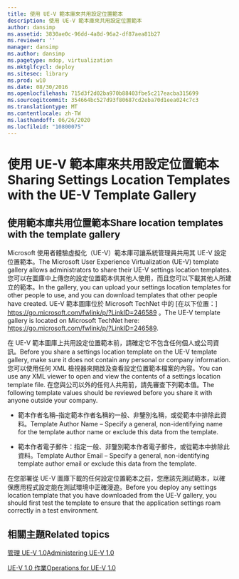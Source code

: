 ```yaml
---
title: 使用 UE-V 範本庫來共用設定位置範本
description: 使用 UE-V 範本庫來共用設定位置範本
author: dansimp
ms.assetid: 3830ae0c-96dd-4a8d-96a2-df87aea81b27
ms.reviewer: ''
manager: dansimp
ms.author: dansimp
ms.pagetype: mdop, virtualization
ms.mktglfcycl: deploy
ms.sitesec: library
ms.prod: w10
ms.date: 08/30/2016
ms.openlocfilehash: 715d3f2d02ba970b88403fbe5c217eacba315699
ms.sourcegitcommit: 354664bc527d93f80687cd2eba70d1eea024c7c3
ms.translationtype: MT
ms.contentlocale: zh-TW
ms.lasthandoff: 06/26/2020
ms.locfileid: "10800075"
---
```

# <span data-ttu-id="6cfbf-103">使用 UE-V 範本庫來共用設定位置範本</span><span class="sxs-lookup"><span data-stu-id="6cfbf-103">Sharing Settings Location Templates with the UE-V Template Gallery</span></span>


## <span data-ttu-id="6cfbf-104">使用範本庫共用位置範本</span><span class="sxs-lookup"><span data-stu-id="6cfbf-104">Share location templates with the template gallery</span></span>


<span data-ttu-id="6cfbf-105">Microsoft 使用者體驗虛擬化（UE-V）範本庫可讓系統管理員共用其 UE-V 設定位置範本。</span><span class="sxs-lookup"><span data-stu-id="6cfbf-105">The Microsoft User Experience Virtualization (UE-V) template gallery allows administrators to share their UE-V settings location templates.</span></span> <span data-ttu-id="6cfbf-106">您可以在圖庫中上傳您的設定位置範本供其他人使用，而且您可以下載其他人所建立的範本。</span><span class="sxs-lookup"><span data-stu-id="6cfbf-106">In the gallery, you can upload your settings location templates for other people to use, and you can download templates that other people have created.</span></span> <span data-ttu-id="6cfbf-107">UE-V 範本圖庫位於 Microsoft TechNet 中的 [在以下位置：] <https://go.microsoft.com/fwlink/p/?LinkID=246589> 。</span><span class="sxs-lookup"><span data-stu-id="6cfbf-107">The UE-V template gallery is located on Microsoft TechNet here: <https://go.microsoft.com/fwlink/p/?LinkID=246589>.</span></span>

<span data-ttu-id="6cfbf-108">在 UE-V 範本圖庫上共用設定位置範本前，請確定它不包含任何個人或公司資訊。</span><span class="sxs-lookup"><span data-stu-id="6cfbf-108">Before you share a settings location template on the UE-V template gallery, make sure it does not contain any personal or company information.</span></span> <span data-ttu-id="6cfbf-109">您可以使用任何 XML 檢視器來開啟及查看設定位置範本檔案的內容。</span><span class="sxs-lookup"><span data-stu-id="6cfbf-109">You can use any XML viewer to open and view the contents of a settings location template file.</span></span> <span data-ttu-id="6cfbf-110">在您與公司以外的任何人共用前，請先審查下列範本值。</span><span class="sxs-lookup"><span data-stu-id="6cfbf-110">The following template values should be reviewed before you share it with anyone outside your company.</span></span>

-   <span data-ttu-id="6cfbf-111">範本作者名稱–指定範本作者名稱的一般、非鑒別名稱，或從範本中排除此資料。</span><span class="sxs-lookup"><span data-stu-id="6cfbf-111">Template Author Name – Specify a general, non-identifying name for the template author name or exclude this data from the template.</span></span>

-   <span data-ttu-id="6cfbf-112">範本作者電子郵件：指定一般、非鑒別範本作者電子郵件，或從範本中排除此資料。</span><span class="sxs-lookup"><span data-stu-id="6cfbf-112">Template Author Email – Specify a general, non-identifying template author email or exclude this data from the template.</span></span>

<span data-ttu-id="6cfbf-113">在您部署從 UE-V 圖庫下載的任何設定位置範本之前，您應該先測試範本，以確保應用程式設定能在測試環境中正確漫遊。</span><span class="sxs-lookup"><span data-stu-id="6cfbf-113">Before you deploy any settings location template that you have downloaded from the UE-V gallery, you should first test the template to ensure that the application settings roam correctly in a test environment.</span></span>

## <span data-ttu-id="6cfbf-114">相關主題</span><span class="sxs-lookup"><span data-stu-id="6cfbf-114">Related topics</span></span>


[<span data-ttu-id="6cfbf-115">管理 UE-V 1.0</span><span class="sxs-lookup"><span data-stu-id="6cfbf-115">Administering UE-V 1.0</span></span>](administering-ue-v-10.md)

[<span data-ttu-id="6cfbf-116">UE-V 1.0 作業</span><span class="sxs-lookup"><span data-stu-id="6cfbf-116">Operations for UE-V 1.0</span></span>](operations-for-ue-v-10.md)

 

 





